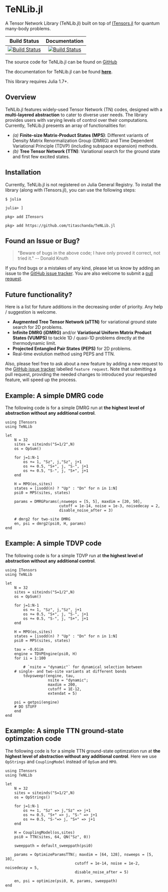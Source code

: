 # TeNLib.jl

A Tensor Network Library (TeNLib.jl) built on top of [ITensors.jl](https://github.com/ITensor/ITensors.jl) for quantum many-body problems.

| **Build Status** | **Documentation** |
|:----------------:|:-----------------:|
| [![Build Status](https://github.com/titaschanda/TeNLib.jl/actions/workflows/CI.yml/badge.svg?branch=main)](https://github.com/titaschanda/TeNLib.jl/actions/workflows/CI.yml?query=branch%3Amain) | [![Build Status](https://github.com/titaschanda/TeNLib.jl/actions/workflows/documentation.yml/badge.svg?branch=main)](https://github.com/titaschanda/TeNLib.jl/actions/workflows/documentation.yml?query=branch%3Amain) |

The source code for TeNLib.jl can be found on [GitHub](https://github.com/titaschanda/TeNLib.jl)

The documentation for TeNLib.jl can be found [**here**](https://titaschanda.github.io/TeNLib.jl/dev/).

This library requires Julia 1.7+.

## Overview

TeNLib.jl features widely-used Tensor Network (TN) codes, designed with a **multi-layered abstraction**
to cater to diverse user needs. The library provides users with varying levels of control over their computations.
Currently, TeNLib.jl presents an array of functionalities for:
* *(a)* **Finite-size Matrix-Product States (MPS)**: Different variants of Density Matrix Renormalization Group (DMRG) and Time Dependent Variational Principle (TDVP) (including subspace expansion) methods.
* *(b)* **Tree Tensor Network (TTN)**: Variational search for the ground state and first few excited states.


## Installation

Currently, TeNLib.jl is not registered on Julia General Registry. To install the library (along with ITensors.jl), you can use the following steps:

```
$ julia

julia> ]

pkg> add ITensors

pkg> add https://github.com/titaschanda/TeNLib.jl
```

## Found an Issue or Bug?

> "Beware of bugs in the above code; I have only proved it correct, not tried it."
>    -- Donald Knuth


If you find bugs or a mistakes of any kind, please let us know by adding an issue to the
[GitHub issue tracker](https://github.com/titaschanda/TeNLib.jl/issues).
You are also welcome to submit a [pull request](https://github.com/titaschanda/TeNLib.jl/pulls).


## Future functionality?

Here is a list for future additions in the decreasing order of priority. Any help / suggestion is welcome.
* **Augmented Tree Tensor Network (aTTN)** for variational ground state search for 2D problems.
* **Infinite DMRG (iDMRG)** and/or **Variational Uniform Matrix Product States (VUMPS)** to tackle 1D / quasi-1D problems directly at the thermodynamic limit.
* **Projected Entangled Pair States (PEPS)** for 2D problems.
* Real-time evolution method using PEPS and TTN.

Also, please feel free to ask about a new feature by adding a new request to the
[GitHub issue tracker](https://github.com/titaschanda/TeNLib.jl/issues) labelled
`feature request`. Note that submitting a pull request, providing the needed changes to
introduced your requested feature, will speed up the process.



## Example: A simple DMRG code

The following code is for a simple DMRG run at **the highest level of abstraction without any additional control**.

```
using ITensors
using TeNLib

let
    N = 32
    sites = siteinds("S=1/2",N)
    os = OpSum()
    
    for j=1:N-1
        os += 1, "Sz", j,"Sz", j+1
        os += 0.5, "S+", j, "S-", j+1
        os += 0.5, "S-", j, "S+", j+1
    end
    
    H = MPO(os,sites)
    states = [isodd(n) ? "Up" : "Dn" for n in 1:N]
    psi0 = MPS(sites, states)

    params = DMRGParams(;nsweeps = [5, 5], maxdim = [20, 50],
                        cutoff = 1e-14, noise = 1e-3, noisedecay = 2,
                        disable_noise_after = 3)

    # dmrg2 for two-site DMRG
    en, psi = dmrg2(psi0, H, params)
end
```

## Example: A simple TDVP code

The following code is for a simple TDVP run at **the highest level of abstraction without any additional control**.

```
using ITensors
using TeNLib

let
    N = 32
    sites = siteinds("S=1/2",N)
    os = OpSum()
    
    for j=1:N-1
        os += 1, "Sz", j,"Sz", j+1
        os += 0.5, "S+", j, "S-", j+1
        os += 0.5, "S-", j, "S+", j+1
    end
    
    H = MPO(os,sites)
    states = [isodd(n) ? "Up" : "Dn" for n in 1:N]
    psi0 = MPS(sites, states)

    tau = -0.01im    
    engine = TDVPEngine(psi0, H)
    for ii = 1:100

    	# `nsite = "dynamic"` for dynamical selection between
	# single- and two-site variants at different bonds
        tdvpsweep!(engine, tau,
                   nsite = "dynamic";
                   maxdim = 200,
                   cutoff = 1E-12,
                   extendat = 5)

	psi = getpsi(engine)
	# DO STUFF
    end
end
```

## Example: A simple TTN ground-state optimzation code

The following code is for a simple TTN ground-state optimzation run at **the highest level of abstraction without any additional control**.
Here we use `OpStrings` and `CouplingModel` instead of `OpSum` and `MPO`.

```
using ITensors
using TeNLib

let
    N = 32
    sites = siteinds("S=1/2",N)
    os = OpStrings()
    
    for j=1:N-1
        os += 1, "Sz" => j,"Sz" => j+1
        os += 0.5, "S+" => j, "S-" => j+1
        os += 0.5, "S-"=> j, "S+" => j+1
    end
    
    H = CouplingModel(os,sites)
    psi0 = TTN(sites, 64, QN("Sz", 0))

    sweeppath = default_sweeppath(psi0)
    
    params = OptimizeParamsTTN(; maxdim = [64, 128], nsweeps = [5, 10], 
                               cutoff = 1e-14, noise = 1e-2, noisedecay = 5, 
                               disable_noise_after = 5)
			       
    en, psi = optimize(psi0, H, params, sweeppath)
end
```    